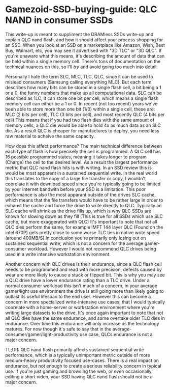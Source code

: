 # Gamezoid-SSD-buying-guide: QLC NAND in consumer SSDs
This write-up is meant to suppliment the DRAMless SSDs write-up and explain QLC nand flash, and how it should affect your process shopping for an SSD.
When you look at an SSD on a marketplace like Amazon, Wish, Best Buy, Walmart, etc, you may see it advertised with "3D TLC" or "3D QLC". If you're unaware what this means, it's describing the amount of data that can be held within a single memory cell. There's tons of documentation on the technical nuances on this, so I'll *try* and avoid going too much into detail.

Personally I hate the term SLC, MLC, TLC, QLC, since it can be used to mislead consumers (Samsung calling everything MLC). But each term describes how many bits can be stored in a single flash cell, a bit being a 1 or a 0, the funny numbers that make up all computational data. SLC can be described as 1LC, it can store one bit per cell, which means a single flash memory cell can either be a 1 or 0. In recent (not too recent) years we've been able to store more than one bit (1/0) within a single cell, these are: MLC (2 bits per cell), TLC (3 bits per cell), and most recently QLC (4 bits per cell) This means that if you had two flash dies with the same amount of memory cells, a QLC die would be able to hold 4x as much data as an SLC die. As a result QLC is cheaper for manufactures to deploy, you need less raw material to acheive the same capacity.

How does this affect performance? The main technical difference between each type of flash is how precisely the cell is programmed. A QLC cell has 16 possible programmed states, meaning it takes longer to program (Charge) the cell to the desired level. As a result the largest performance metric that QLC nand flash hits is with writing. In an SSD review this is would be most apparent in a sustained sequential write. In the real world this translates to the copy of a large file transfer or copy, I wouldn't coorelate it with download speed since you're typically going to be limited by your internet bandwith before your SSD is a limitation. This poor performance is also the most apparant outside of the drives SLC cache, which means that the file transfers would have to be rather large in order to exhaust the cache and force the drive to write directly to QLC. Typically an SLC cache will shrink as the drive fills up, which is why QLC SSDs are known for slowing down as they fill (This is true for all SSDs which use SLC cache, but more exaggerated with QLC) It's important to note that not all QLC dies perform the same, for example IMFT 144 layer QLC (Found on the intel 670P) gets pretty close to some worse TLC ties in native write speed (around 400MB/S) In conclusion you're primarily only losing out on sustained sequential write, which is not a concern for the average gamer-consumer workload. However I would not recommend QLC drives being used in a write intensive workstation environment.

Another concern with QLC drives is their endurance, since a QLC flash cell needs to be programmed and read with more precision, defects caused by wear are more likely to cause a stuck or flipped bit. This is why you may see a QLC drive have a lower endurance rating than a TLC drive. Under a normal consumer workload this isn't much of a concern, in your average gamer/light use environment the drive is still going more than likely going to outlast its useful lifespan to the end user. However this can become a concern in more specialized write-intensive use cases, that I would typically coorelate with a home-server or workstation environment where you're writing large datasets to the drive. It's once again important to note that not all QLC dies have the same endurance, and some overtake older TLC dies in endurance. Over time this endurance will only increase as the technology matures. For now though it's safe to say that in the average-consumer/gamer/light-productivity use case, QLCs endurance is not a major concern.

TL;DR: QLC nand flash primarily affects sustained sequential write performance, which is a typically unimportant metric outside of more medium-heavy productivity focused use-cases. There is a real impact on endurance, but not enough to create a serious reliability concern in typical use. If you're just gaming and browsing the web, or even occasionally editing a short video, your SSD having QLC nand flash should not be a major concern. 
